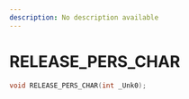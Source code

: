 ```yaml
---
description: No description available 
---
```


# RELEASE_PERS_CHAR

```cpp
void RELEASE_PERS_CHAR(int _Unk0);
```